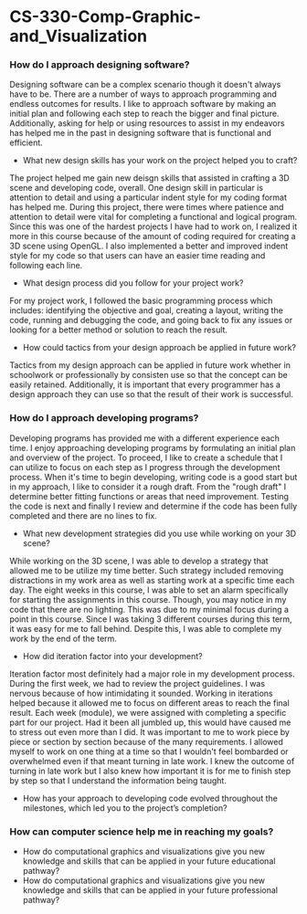 # CS-330-Comp-Graphic-and_Visualization

### How do I approach designing software?

Designing software can be a complex scenario though it doesn't always have to be. There are a number of ways to approach programming and endless outcomes for results. I like to approach software by making an initial plan and following each step to reach the bigger and final picture. Additionally, asking for help or using resources to assist in my endeavors has helped me in the past in designing software that is functional and efficient. 

* What new design skills has your work on the project helped you to craft?

The project helped me gain new deisgn skills that assisted in crafting a 3D scene and developing code, overall. One design skill in particular is attention to detail and using a particular indent style for my coding format has helped me. During this project, there were times where patience and attention to detail were vital for completing a functional and logical program. Since this was one of the hardest projects I have had to work on, I realized it more in this course because of the amount of coding required for creating a 3D scene using OpenGL. I also implemented a better and improved indent style for my code so that users can have an easier time reading and following each line. 

* What design process did you follow for your project work?

For my project work, I followed the basic programming process which includes: identifying the objective and goal, creating a layout, writing the code, running and debugging the code, and going back to fix any issues or looking for a better method or solution to reach the result. 

* How could tactics from your design approach be applied in future work?

Tactics from my design approach can be applied in future work whether in schoolwork or professionally by consisten use so that the concept can be easily retained. Additionally, it is important that every programmer has a design approach they can use so that the result of their work is successful. 

### How do I approach developing programs?

Developing programs has provided me with a different experience each time. I enjoy approaching developing programs by formulating an initial plan and overview of the project. To proceed, I like to create a schedule that I can utilize to focus on each step as I progress through the development process. When it's time to begin developing, writing code is a good start but in my approach, I like to consider it a rough draft. From the "rough draft" I determine better fitting functions or areas that need improvement. Testing the code is next and finally I review and determine if the code has been fully completed and there are no lines to fix.

* What new development strategies did you use while working on your 3D scene?

While working on the 3D scene, I was able to develop a strategy that allowed me to be utilize my time better. Such strategy included removing distractions in my work area as well as starting work at a specific time each day. The eight weeks in this course, I was able to set an alarm specifically for starting the assignments in this course. Though, you may notice in my code that there are no lighting. This was due to my minimal focus during a point in this course. Since I was taking 3 different courses during this term, it was easy for me to fall behind. Despite this, I was able to complete my work by the end of the term.

* How did iteration factor into your development?

Iteration factor most definitely had a major role in my development process. During the first week, we had to review the project guidelines. I was nervous because of how intimidating it sounded. Working in iterations helped because it allowed me to focus on different areas to reach the final result. Each week (module), we were assigned with completing a specific part for our project. Had it been all jumbled up, this would have caused me to stress out even more than I did. It was important to me to work piece by piece or section by section because of the many requirements. I allowed myself to work on one thing at a time so that I wouldn't feel bombarded or overwhelmed even if that meant turning in late work. I knew the outcome of turning in late work but I also knew how important it is for me to finish step by step so that I understand the information being taught. 

* How has your approach to developing code evolved throughout the milestones, which led you to the project’s completion?
### How can computer science help me in reaching my goals?
* How do computational graphics and visualizations give you new knowledge and skills that can be applied in your future educational pathway?
* How do computational graphics and visualizations give you new knowledge and skills that can be applied in your future professional pathway?
